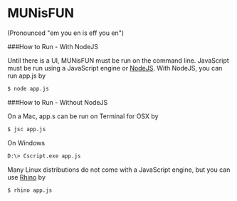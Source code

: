 # MUNisFUN
(Pronounced "em you en is eff you en")

###How to Run - With NodeJS

Until there is a UI, MUNisFUN must be run on the command line. JavaScript must be run using a JavaScript engine or [NodeJS](https://nodejs.org/en/download/). With NodeJS, you can run app.js by
```Bash
$ node app.js
```

###How to Run - Without NodeJS

On a Mac, app.s can be run on Terminal for OSX by
```Bash
$ jsc app.js
```

On Windows
```Bash
D:\> Cscript.exe app.js
```

Many Linux distributions do not come with a JavaScript engine, but you can use [Rhino](http://www.mozilla.org/rhino/) by
```Bash
$ rhino app.js
```
